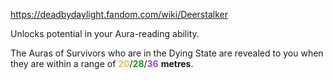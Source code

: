 https://deadbydaylight.fandom.com/wiki/Deerstalker

<p>Unlocks potential in your Aura-reading ability.
<p>The Auras  of Survivors who are in the Dying State  are revealed to you when they are within a range of <span class="clr" style="color: #e8c252;"><b>20</b></span>/<span class="clr" style="color: #199b1e;"><b>28</b></span>/<span class="clr" style="color: #ac3ee3;"><b>36</b></span> <b>metres</b>.
</p>
</p>